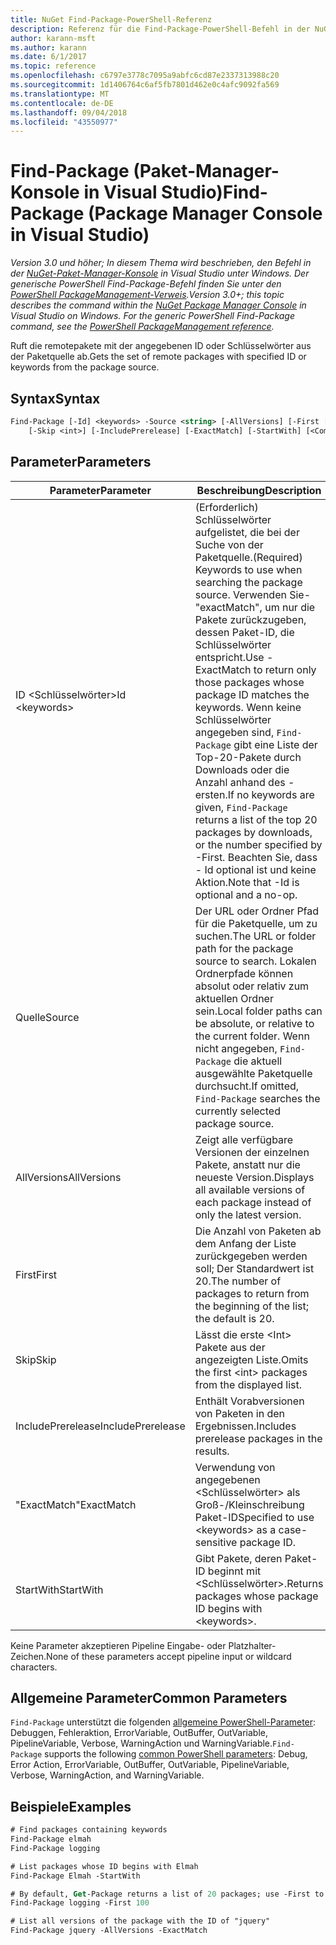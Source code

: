 ```yaml
---
title: NuGet Find-Package-PowerShell-Referenz
description: Referenz für die Find-Package-PowerShell-Befehl in der NuGet-Paket-Manager-Konsole in Visual Studio.
author: karann-msft
ms.author: karann
ms.date: 6/1/2017
ms.topic: reference
ms.openlocfilehash: c6797e3778c7095a9abfc6cd87e2337313988c20
ms.sourcegitcommit: 1d1406764c6af5fb7801d462e0c4afc9092fa569
ms.translationtype: MT
ms.contentlocale: de-DE
ms.lasthandoff: 09/04/2018
ms.locfileid: "43550977"
---
```

# <a name="find-package-package-manager-console-in-visual-studio"></a><span data-ttu-id="648bd-103">Find-Package (Paket-Manager-Konsole in Visual Studio)</span><span class="sxs-lookup"><span data-stu-id="648bd-103">Find-Package (Package Manager Console in Visual Studio)</span></span>

<span data-ttu-id="648bd-104">*Version 3.0 und höher; In diesem Thema wird beschrieben, den Befehl in der [NuGet-Paket-Manager-Konsole](package-manager-console.md) in Visual Studio unter Windows. Der generische PowerShell Find-Package-Befehl finden Sie unter den [PowerShell PackageManagement-Verweis](/powershell/module/packagemanagement/?view=powershell-6).*</span><span class="sxs-lookup"><span data-stu-id="648bd-104">*Version 3.0+; this topic describes the command within the [NuGet Package Manager Console](package-manager-console.md) in Visual Studio on Windows. For the generic PowerShell Find-Package command, see the [PowerShell PackageManagement reference](/powershell/module/packagemanagement/?view=powershell-6).*</span></span>

<span data-ttu-id="648bd-105">Ruft die remotepakete mit der angegebenen ID oder Schlüsselwörter aus der Paketquelle ab.</span><span class="sxs-lookup"><span data-stu-id="648bd-105">Gets the set of remote packages with specified ID or keywords from the package source.</span></span>

## <a name="syntax"></a><span data-ttu-id="648bd-106">Syntax</span><span class="sxs-lookup"><span data-stu-id="648bd-106">Syntax</span></span>

```ps
Find-Package [-Id] <keywords> -Source <string> [-AllVersions] [-First [<int>]]
    [-Skip <int>] [-IncludePrerelease] [-ExactMatch] [-StartWith] [<CommonParameters>]
```

## <a name="parameters"></a><span data-ttu-id="648bd-107">Parameter</span><span class="sxs-lookup"><span data-stu-id="648bd-107">Parameters</span></span>

| <span data-ttu-id="648bd-108">Parameter</span><span class="sxs-lookup"><span data-stu-id="648bd-108">Parameter</span></span> | <span data-ttu-id="648bd-109">Beschreibung</span><span class="sxs-lookup"><span data-stu-id="648bd-109">Description</span></span> |
| --- | --- |
| <span data-ttu-id="648bd-110">ID &lt;Schlüsselwörter&gt;</span><span class="sxs-lookup"><span data-stu-id="648bd-110">Id &lt;keywords&gt;</span></span> | <span data-ttu-id="648bd-111">(Erforderlich) Schlüsselwörter aufgelistet, die bei der Suche von der Paketquelle.</span><span class="sxs-lookup"><span data-stu-id="648bd-111">(Required) Keywords to use when searching the package source.</span></span> <span data-ttu-id="648bd-112">Verwenden Sie-"exactMatch", um nur die Pakete zurückzugeben, dessen Paket-ID, die Schlüsselwörter entspricht.</span><span class="sxs-lookup"><span data-stu-id="648bd-112">Use -ExactMatch to return only those packages whose package ID matches the keywords.</span></span> <span data-ttu-id="648bd-113">Wenn keine Schlüsselwörter angegeben sind, `Find-Package` gibt eine Liste der Top-20-Pakete durch Downloads oder die Anzahl anhand des - ersten.</span><span class="sxs-lookup"><span data-stu-id="648bd-113">If no keywords are given, `Find-Package` returns a list of the top 20 packages by downloads, or the number specified by -First.</span></span> <span data-ttu-id="648bd-114">Beachten Sie, dass - Id optional ist und keine Aktion.</span><span class="sxs-lookup"><span data-stu-id="648bd-114">Note that -Id is optional and a no-op.</span></span> |
| <span data-ttu-id="648bd-115">Quelle</span><span class="sxs-lookup"><span data-stu-id="648bd-115">Source</span></span> | <span data-ttu-id="648bd-116">Der URL oder Ordner Pfad für die Paketquelle, um zu suchen.</span><span class="sxs-lookup"><span data-stu-id="648bd-116">The URL or folder path for the package source to search.</span></span> <span data-ttu-id="648bd-117">Lokalen Ordnerpfade können absolut oder relativ zum aktuellen Ordner sein.</span><span class="sxs-lookup"><span data-stu-id="648bd-117">Local folder paths can be absolute, or relative to the current folder.</span></span> <span data-ttu-id="648bd-118">Wenn nicht angegeben, `Find-Package` die aktuell ausgewählte Paketquelle durchsucht.</span><span class="sxs-lookup"><span data-stu-id="648bd-118">If omitted, `Find-Package` searches the currently selected package source.</span></span> |
| <span data-ttu-id="648bd-119">AllVersions</span><span class="sxs-lookup"><span data-stu-id="648bd-119">AllVersions</span></span> | <span data-ttu-id="648bd-120">Zeigt alle verfügbare Versionen der einzelnen Pakete, anstatt nur die neueste Version.</span><span class="sxs-lookup"><span data-stu-id="648bd-120">Displays all available versions of each package instead of only the latest version.</span></span> |
| <span data-ttu-id="648bd-121">First</span><span class="sxs-lookup"><span data-stu-id="648bd-121">First</span></span> | <span data-ttu-id="648bd-122">Die Anzahl von Paketen ab dem Anfang der Liste zurückgegeben werden soll; Der Standardwert ist 20.</span><span class="sxs-lookup"><span data-stu-id="648bd-122">The number of packages to return from the beginning of the list; the default is 20.</span></span> |
| <span data-ttu-id="648bd-123">Skip</span><span class="sxs-lookup"><span data-stu-id="648bd-123">Skip</span></span> | <span data-ttu-id="648bd-124">Lässt die erste &lt;Int&gt; Pakete aus der angezeigten Liste.</span><span class="sxs-lookup"><span data-stu-id="648bd-124">Omits the first &lt;int&gt; packages from the displayed list.</span></span>  |
| <span data-ttu-id="648bd-125">IncludePrerelease</span><span class="sxs-lookup"><span data-stu-id="648bd-125">IncludePrerelease</span></span> | <span data-ttu-id="648bd-126">Enthält Vorabversionen von Paketen in den Ergebnissen.</span><span class="sxs-lookup"><span data-stu-id="648bd-126">Includes prerelease packages in the results.</span></span> |
| <span data-ttu-id="648bd-127">"ExactMatch"</span><span class="sxs-lookup"><span data-stu-id="648bd-127">ExactMatch</span></span> | <span data-ttu-id="648bd-128">Verwendung von angegebenen &lt;Schlüsselwörter&gt; als Groß-/Kleinschreibung Paket-ID</span><span class="sxs-lookup"><span data-stu-id="648bd-128">Specified to use &lt;keywords&gt; as a case-sensitive package ID.</span></span> |
| <span data-ttu-id="648bd-129">StartWith</span><span class="sxs-lookup"><span data-stu-id="648bd-129">StartWith</span></span> | <span data-ttu-id="648bd-130">Gibt Pakete, deren Paket-ID beginnt mit &lt;Schlüsselwörter&gt;.</span><span class="sxs-lookup"><span data-stu-id="648bd-130">Returns packages whose package ID begins with &lt;keywords&gt;.</span></span> |

<span data-ttu-id="648bd-131">Keine Parameter akzeptieren Pipeline Eingabe- oder Platzhalter-Zeichen.</span><span class="sxs-lookup"><span data-stu-id="648bd-131">None of these parameters accept pipeline input or wildcard characters.</span></span>

## <a name="common-parameters"></a><span data-ttu-id="648bd-132">Allgemeine Parameter</span><span class="sxs-lookup"><span data-stu-id="648bd-132">Common Parameters</span></span>

<span data-ttu-id="648bd-133">`Find-Package` unterstützt die folgenden [allgemeine PowerShell-Parameter](http://go.microsoft.com/fwlink/?LinkID=113216): Debuggen, Fehleraktion, ErrorVariable, OutBuffer, OutVariable, PipelineVariable, Verbose, WarningAction und WarningVariable.</span><span class="sxs-lookup"><span data-stu-id="648bd-133">`Find-Package` supports the following [common PowerShell parameters](http://go.microsoft.com/fwlink/?LinkID=113216): Debug, Error Action, ErrorVariable, OutBuffer, OutVariable, PipelineVariable, Verbose, WarningAction, and WarningVariable.</span></span>

## <a name="examples"></a><span data-ttu-id="648bd-134">Beispiele</span><span class="sxs-lookup"><span data-stu-id="648bd-134">Examples</span></span>

```ps
# Find packages containing keywords
Find-Package elmah
Find-Package logging

# List packages whose ID begins with Elmah
Find-Package Elmah -StartWith

# By default, Get-Package returns a list of 20 packages; use -First to show more
Find-Package logging -First 100

# List all versions of the package with the ID of "jquery"
Find-Package jquery -AllVersions -ExactMatch
```
